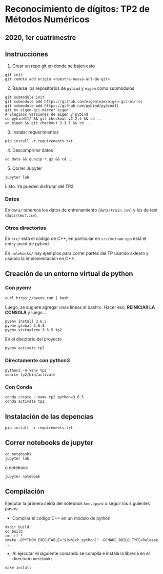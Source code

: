 # Reconocimiento de dígitos: TP2 de Métodos Numéricos
## 2020, 1er cuatrimestre

## Instrucciones


1. Crear un repo git en donde se bajen esto

```
git init
git remote add origin <nuestra-nueva-url-de-git>
```

2. Bajarse los repositorios de `pybind` y `eigen` como submódulos

```
git submodule init
git submodule add https://github.com/eigenteam/eigen-git-mirror
git submodule add https://github.com/pybind/pybind11
git mv eigen-git-mirror eigen
# Elegimos versiones de eigen y pybind
cd pybind11/ && git checkout v2.2.4 && cd ..
cd eigen && git checkout 3.3.7 && cd ..
```

3. Instalar requerimientos

```
pip install -r requirements.txt
```

4. Descomprimir datos

```
cd data && gunzip *.gz && cd ..
```

5. Correr Jupyter

```
jupyter lab
```

Listo. Ya pueden disfrutar del TP2

### Datos

En `data/` tenemos los datos de entrenamiento (`data/train.csv`) y los de test (`data/test.csv`).

### Otros directorios

En `src/` está el código de C++, en particular en `src/metnum.cpp` está el entry-point de pybind.

En `notebooks/` hay ejemplos para correr partes del TP usando sklearn y usando la implementación en C++.


## Creación de un entorno virtual de python

### Con pyenv

```
curl https://pyenv.run | bash
```

Luego, se sugiere agregar unas líneas al bashrc. Hacer eso, **REINICIAR LA CONSOLA** y luego...

```
pyenv install 3.6.5
pyenv global 3.6.5
pyenv virtualenv 3.6.5 tp2
```

En el directorio del proyecto

```
pyenv activate tp2
```

### Directamente con python3
```
python3 -m venv tp2
source tp2/bin/activate
```

### Con Conda
```
conda create --name tp2 python=3.6.5
conda activate tp2
```

## Instalación de las depencias
```
pip install -r requirements.txt
```

## Correr notebooks de jupyter

```
cd notebooks
jupyter lab
```
o  notebook
```
jupyter notebook
```


## Compilación
Ejecutar la primera celda del notebook `knn.ipynb` o seguir los siguientes pasos:


- Compilar el código C++ en un módulo de python
```
mkdir build
cd build
rm -rf *
cmake -DPYTHON_EXECUTABLE="$(which python)" -DCMAKE_BUILD_TYPE=Release ..
```
- Al ejecutar el siguiente comando se compila e instala la librería en el directorio `notebooks`
```
make install
```

